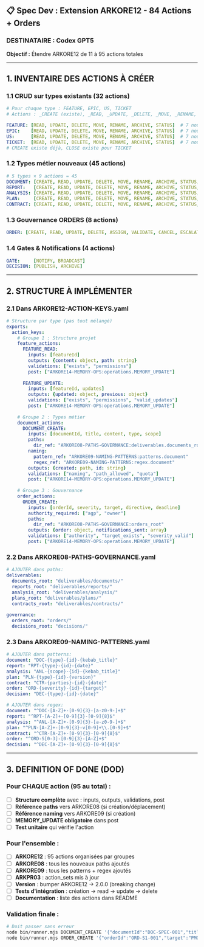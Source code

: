 ## 📋 **Spec Dev : Extension ARKORE12 - 84 Actions + Orders**

### **DESTINATAIRE : Codex GPT5**
**Objectif :** Étendre ARKORE12 de 11 à 95 actions totales

---

## **1. INVENTAIRE DES ACTIONS À CRÉER**

### **1.1 CRUD sur types existants (32 actions)**
```yaml
# Pour chaque type : FEATURE, EPIC, US, TICKET
# Actions : _CREATE (existe), _READ, _UPDATE, _DELETE, _MOVE, _RENAME, _ARCHIVE, _STATUS

FEATURE: [READ, UPDATE, DELETE, MOVE, RENAME, ARCHIVE, STATUS]  # 7 nouvelles
EPIC:    [READ, UPDATE, DELETE, MOVE, RENAME, ARCHIVE, STATUS]  # 7 nouvelles  
US:      [READ, UPDATE, DELETE, MOVE, RENAME, ARCHIVE, STATUS]  # 7 nouvelles
TICKET:  [READ, UPDATE, DELETE, MOVE, RENAME, ARCHIVE, STATUS]  # 7 nouvelles
# CREATE existe déjà, CLOSE existe pour TICKET
```

### **1.2 Types métier nouveaux (45 actions)**
```yaml
# 5 types × 9 actions = 45
DOCUMENT: [CREATE, READ, UPDATE, DELETE, MOVE, RENAME, ARCHIVE, STATUS, PUBLISH]
REPORT:   [CREATE, READ, UPDATE, DELETE, MOVE, RENAME, ARCHIVE, STATUS, PUBLISH]
ANALYSIS: [CREATE, READ, UPDATE, DELETE, MOVE, RENAME, ARCHIVE, STATUS, PUBLISH]
PLAN:     [CREATE, READ, UPDATE, DELETE, MOVE, RENAME, ARCHIVE, STATUS, PUBLISH]
CONTRACT: [CREATE, READ, UPDATE, DELETE, MOVE, RENAME, ARCHIVE, STATUS, PUBLISH]
```

### **1.3 Gouvernance ORDERS (8 actions)**
```yaml
ORDER: [CREATE, READ, UPDATE, DELETE, ASSIGN, VALIDATE, CANCEL, ESCALATE]
```

### **1.4 Gates & Notifications (4 actions)**
```yaml
GATE:     [NOTIFY, BROADCAST]
DECISION: [PUBLISH, ARCHIVE]
```

---

## **2. STRUCTURE À IMPLÉMENTER**

### **2.1 Dans ARKORE12-ACTION-KEYS.yaml**

```yaml
# Structure par type (pas tout mélangé)
exports:
  action_keys:
    # Groupe 1 : Structure projet
    feature_actions:
      FEATURE_READ:
        inputs: [featureId]
        outputs: {content: object, path: string}
        validations: ["exists", "permissions"]
        post: ["ARKORE14-MEMORY-OPS:operations.MEMORY_UPDATE"]
        
      FEATURE_UPDATE:
        inputs: [featureId, updates]
        outputs: {updated: object, previous: object}
        validations: ["exists", "permissions", "valid_updates"]
        post: ["ARKORE14-MEMORY-OPS:operations.MEMORY_UPDATE"]
        
    # Groupe 2 : Types métier
    document_actions:
      DOCUMENT_CREATE:
        inputs: [documentId, title, content, type, scope]
        paths:
          dir_ref: "ARKORE08-PATHS-GOVERNANCE:deliverables.documents_root"
        naming:
          pattern_ref: "ARKORE09-NAMING-PATTERNS:patterns.document"
          regex_ref: "ARKORE09-NAMING-PATTERNS:regex.document"
        outputs: {created: path, id: string}
        validations: ["naming", "path_allowed", "quota"]
        post: ["ARKORE14-MEMORY-OPS:operations.MEMORY_UPDATE"]
        
    # Groupe 3 : Gouvernance
    order_actions:
      ORDER_CREATE:
        inputs: [orderId, severity, target, directive, deadline]
        authority_required: ["agp", "owner"]
        paths:
          dir_ref: "ARKORE08-PATHS-GOVERNANCE:orders_root"
        outputs: {order: object, notifications_sent: array}
        validations: ["authority", "target_exists", "severity_valid"]
        post: ["ARKORE14-MEMORY-OPS:operations.MEMORY_UPDATE"]
```

### **2.2 Dans ARKORE08-PATHS-GOVERNANCE.yaml**

```yaml
# AJOUTER dans paths:
deliverables:
  documents_root: "deliverables/documents/"
  reports_root: "deliverables/reports/"
  analysis_root: "deliverables/analysis/"
  plans_root: "deliverables/plans/"
  contracts_root: "deliverables/contracts/"
  
governance:
  orders_root: "orders/"
  decisions_root: "decisions/"
```

### **2.3 Dans ARKORE09-NAMING-PATTERNS.yaml**

```yaml
# AJOUTER dans patterns:
document: "DOC-{type}-{id}-{kebab_title}"
report: "RPT-{type}-{id}-{date}"
analysis: "ANL-{scope}-{id}-{kebab_title}"
plan: "PLN-{type}-{id}-{version}"
contract: "CTR-{parties}-{id}-{date}"
order: "ORD-{severity}-{id}-{target}"
decision: "DEC-{type}-{id}-{date}"

# AJOUTER dans regex:
document: "^DOC-[A-Z]+-[0-9]{3}-[a-z0-9-]+$"
report: "^RPT-[A-Z]+-[0-9]{3}-[0-9]{8}$"
analysis: "^ANL-[A-Z]+-[0-9]{3}-[a-z0-9-]+$"
plan: "^PLN-[A-Z]+-[0-9]{3}-v[0-9]+\\.[0-9]+$"
contract: "^CTR-[A-Z]+-[0-9]{3}-[0-9]{8}$"
order: "^ORD-S[0-3]-[0-9]{3}-[A-Z]+$"
decision: "^DEC-[A-Z]+-[0-9]{3}-[0-9]{8}$"
```

---

## **3. DEFINITION OF DONE (DOD)**

### **Pour CHAQUE action (95 au total) :**

- [ ] **Structure complète** avec : inputs, outputs, validations, post
- [ ] **Référence paths** vers ARKORE08 (si création/déplacement)
- [ ] **Référence naming** vers ARKORE09 (si création)
- [ ] **MEMORY_UPDATE obligatoire** dans post
- [ ] **Test unitaire** qui vérifie l'action

### **Pour l'ensemble :**

- [ ] **ARKORE12** : 95 actions organisées par groupes
- [ ] **ARKORE08** : tous les nouveaux paths ajoutés
- [ ] **ARKORE09** : tous les patterns + regex ajoutés
- [ ] **ARKPR03** : action_sets mis à jour
- [ ] **Version** : bumper ARKORE12 → 2.0.0 (breaking change)
- [ ] **Tests d'intégration** : création → read → update → delete
- [ ] **Documentation** : liste des actions dans README

### **Validation finale :**
```bash
# Doit passer sans erreur
node bin/runner.mjs DOCUMENT_CREATE '{"documentId":"DOC-SPEC-001","title":"Test","content":"..."}'
node bin/runner.mjs ORDER_CREATE '{"orderId":"ORD-S1-001","target":"PMO","directive":"..."}'
```


